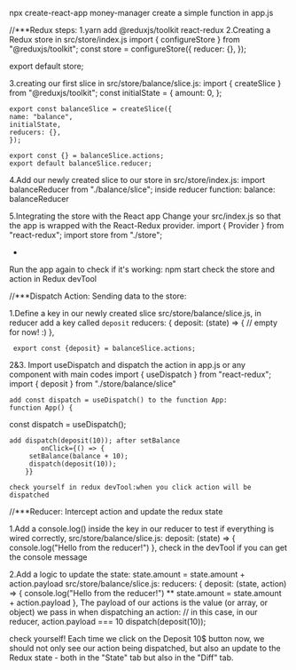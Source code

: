  npx create-react-app money-manager
 create a simple function in app.js 

//***Redux steps:
 1.yarn add @reduxjs/toolkit react-redux
 2.Creating a Redux store in src/store/index.js
  import { configureStore } from "@reduxjs/toolkit";
   const store = configureStore({
  reducer: {},
  });

  export default store;

3.creating our first slice in src/store/balance/slice.js:
   import { createSlice } from "@reduxjs/toolkit";
   const initialState = {
    amount: 0,
    };

    export const balanceSlice = createSlice({
    name: "balance",
    initialState,
    reducers: {},
    });

    export const {} = balanceSlice.actions;
    export default balanceSlice.reducer;

4.Add our newly created slice to our store in src/store/index.js:
    import balanceReducer from "./balance/slice";
    inside reducer function:  balance: balanceReducer

5.Integrating the store with the React app
  Change your src/index.js so that the app is wrapped with the React-Redux provider.
  import { Provider } from "react-redux";
  import store from "./store";
  <Provider store={store}>
       <App />
+    </Provider>


 Run the app again to check if it's working: npm start
 check the store and action in Redux devTool 

//***Dispatch Action: Sending data to the store:

1.Define a key in our newly created slice
   src/store/balance/slice.js, in reducer add a key called `deposit`
     reducers: {
       deposit: (state) => {
      // empty for now! :)
     },
   
     export const {deposit} = balanceSlice.actions;


2&3. Import useDispatch and dispatch the action
    in app.js or any component with main codes
    import { useDispatch } from "react-redux";
    import { deposit } from "./store/balance/slice"

    add const dispatch = useDispatch() to the function App:
    function App() {
   const dispatch = useDispatch();
  
    add dispatch(deposit(10)); after setBalance
            onClick={() => {
         setBalance(balance + 10);
         dispatch(deposit(10));
        }}

    check yourself in redux devTool:when you click action will be dispatched

//***Reducer: Intercept action and update the redux state

1.Add a console.log() inside the key in our reducer to test if everything is wired      correctly, src/store/balance/slice.js:
      deposit: (state) => {
      console.log("Hello from the reducer!")
    },
   check in the devTool if you can get the console message


2.Add a logic to update the state: state.amount = state.amount + action.payload
    src/store/balance/slice.js:
    reducers: {
        deposit: (state, action) => {
         console.log("Hello from the reducer!")
         ** state.amount = state.amount + action.payload
        },
 The payload of our actions is the value (or array, or object) we pass in when dispatching an action: // in this case, in our reducer, action.payload === 10
  dispatch(deposit(10)); 


check yourself! 
 Each time we click on the Deposit 10$ button now, we should not only see our action being dispatched, but also an update to the Redux state - both in the "State" tab but also in the "Diff" tab.
